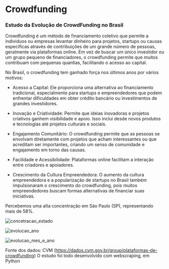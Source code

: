 # Crowdfunding
### Estudo da Evolução de CrowdFunding no Brasil

Crowdfunding é um método de financiamento coletivo que permite a indivíduos ou empresas levantar dinheiro para projetos, startups ou causas específicas através de contribuições de um grande número de pessoas, geralmente via plataformas online.
Em vez de buscar um único investidor ou um grupo pequeno de financiadores, o crowdfunding permite que muitos contribuam com pequenas quantias, facilitando o acesso ao capital.

No Brasil, o crowdfunding tem ganhado força nos últimos anos por vários motivos:

- Acesso a Capital: Ele proporciona uma alternativa ao financiamento tradicional, especialmente para startups e empreendedores que podem enfrentar dificuldades em obter crédito bancário ou investimentos de grandes investidores.

- Inovação e Criatividade: Permite que ideias inovadoras e projetos criativos ganhem visibilidade e apoio. Isso inclui desde novos produtos e tecnologias até projetos culturais e sociais.

- Engajamento Comunitário: O crowdfunding permite que as pessoas se envolvam diretamente com projetos que acham interessantes ou que acreditam ser importantes, criando um senso de comunidade e engajamento em torno das causas.

- Facilidade e Acessibilidade: Plataformas online facilitam a interação entre criadores e apoiadores.

- Crescimento da Cultura Empreendedora: O aumento da cultura empreendedora e a popularização de startups no Brasil também impulsionaram o crescimento do crowdfunding, pois muitos empreendedores buscam formas alternativas de financiar suas iniciativas.


Percebemos uma alta concentração em São Paulo (SP), representando mais de 58%.

![concetracao_estado](https://github.com/user-attachments/assets/03c737b0-9a32-4eff-9d00-59578bf6256e)

![evolucao_ano](https://github.com/user-attachments/assets/e7754a86-ea0b-4113-95d0-62547d4e9139)

![evolucao_mes_e_ano](https://github.com/user-attachments/assets/48a184e0-b2bc-44fa-b5a9-02a4a41ad81b)

Fonte dos dados: CVM (https://dados.cvm.gov.br/group/plataformas-de-crowdfunding)
O estudo foi todo desenvolvido com webscraping, em Python
